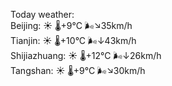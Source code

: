 Today weather:  
Beijing: ☀️   🌡️+9°C 🌬️↘35km/h  
Tianjin: ☀️   🌡️+10°C 🌬️↓43km/h  
Shijiazhuang: ☀️   🌡️+12°C 🌬️↓26km/h  
Tangshan: ☀️   🌡️+9°C 🌬️↘30km/h  

